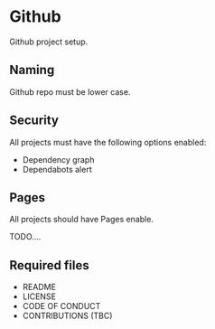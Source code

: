 # Github

Github project setup.

## Naming

Github repo must be lower case.

## Security

All projects must have the following options enabled:

- Dependency graph
- Dependabots alert

## Pages

All projects should have Pages enable.

TODO....

## Required files

- README
- LICENSE
- CODE OF CONDUCT
- CONTRIBUTIONS (TBC)
